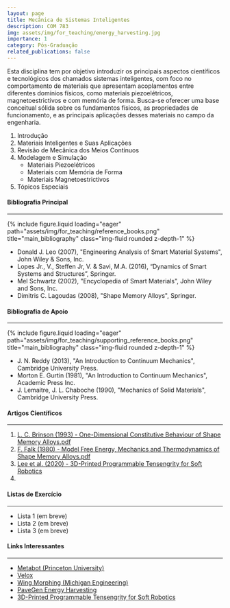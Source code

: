 ```yaml
---
layout: page
title: Mecânica de Sistemas Inteligentes
description: COM 783
img: assets/img/for_teaching/energy_harvesting.jpg
importance: 1
category: Pós-Graduação
related_publications: false
---
```


Esta disciplina tem por objetivo introduzir os principais aspectos científicos e tecnológicos dos chamados sistemas inteligentes, com foco no comportamento de materiais que apresentam acoplamentos entre diferentes domínios físicos, como materiais piezoelétricos, magnetoestrictivos e com memória de forma. Busca-se oferecer uma base conceitual sólida sobre os fundamentos físicos, as propriedades de funcionamento, e as principais aplicações desses materiais no campo da engenharia.

1. Introdução
2. Materiais Inteligentes e Suas Aplicações
3. Revisão de Mecânica dos Meios Contínuos
4. Modelagem e Simulação
   - Materiais Piezoelétricos
   - Materiais com Memória de Forma
   - Materiais Magnetoestrictivos
5. Tópicos Especiais

<div class="mt-5"></div>

#### **Bibliografia Principal**

---

<div class="row">
    <div class="col-sm mt-3 mt-md-0">
        {% include figure.liquid loading="eager" path="assets/img/for_teaching/reference_books.png" title="main_bibliography" class="img-fluid rounded z-depth-1" %}
    </div>
</div>

- Donald J. Leo (2007), "Engineering Analysis of Smart Material Systems", John Wiley & Sons, Inc.
- Lopes Jr., V., Steffen Jr, V. & Savi, M.A. (2016), “Dynamics of Smart Systems and Structures”, Springer.
- Mel Schwartz (2002), "Encyclopedia of Smart Materials", John Wiley and Sons, Inc.
- Dimitris C. Lagoudas (2008), "Shape Memory Alloys", Springer.

<div class="mt-5"></div>

#### **Bibliografia de Apoio**

---

<div class="row">
    <div class="col-sm mt-3 mt-md-0">
        {% include figure.liquid loading="eager" path="assets/img/for_teaching/supporting_reference_books.png" title="main_bibliography" class="img-fluid rounded z-depth-1" %}
    </div>
</div>

- J. N. Reddy (2013), "An Introduction to Continuum Mechanics", Cambridge University Press.
- Morton E. Gurtin (1981), "An Introduction to Continuum Mechanics", Academic Press Inc.
- J. Lemaitre, J. L. Chaboche (1990), "Mechanics of Solid Materials", Cambridge University Press.

<div class="mt-5"></div>

#### **Artigos Científicos**

---

1. [L. C. Brinson (1993) - One-Dimensional Constitutive Behaviour of Shape Memory Alloys.pdf](<assets/pdf/for_teaching/smart_systems/L.%20C.%20Brinson%20(1993)%20-%20One-Dimensional%20Constitutive%20Behaviour%20of%20Shape%20Memory%20Alloys.pdf>)
2. [F. Falk (1980) - Model Free Energy, Mechanics and Thermodynamics of Shape Memory Alloys.pdf](<assets/pdf/for_teaching/smart_systems/F.%20Falk%20(1980)%20-%20Model%20Free%20Energy,%20Mechanics%20and%20Thermodynamics%20of%20Shape%20Memory%20Alloys.pdf>)
3. [Lee et al. (2020) - 3D-Printed Programmable Tensengrity for Soft Robotics](<assets/pdf/for_teaching/smart_systems/Lee%20et%20al.%20(2020)%20-%203D-Printed%20Programmable%20Tensengrity%20for%20Soft%20Robotics.pdf>)
4.

<div class="mt-5"></div>

#### **Listas de Exercício**

---

- Lista 1 (em breve)
- Lista 2 (em breve)
- Lista 3 (em breve)

#### **Links Interessantes**

---

- [Metabot (Princeton University)](https://engineering.princeton.edu/news/2025/04/23/material-robot-its-metabot)
- [Velox](https://vimeo.com/590799435)
- [Wing Morphing (Michigan Engineering)](https://www.youtube.com/watch?v=GDqvhUhQbQE)
- [PaveGen Energy Harvesting](https://www.youtube.com/watch?v=VD15-2Uriyc)
- [3D-Printed Programmable Tensengrity for Soft Robotics](https://www.science.org/doi/suppl/10.1126/scirobotics.aay9024/suppl_file/aay9024_movie_s8.mp4)
